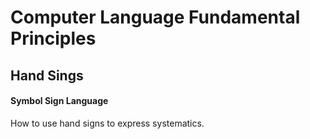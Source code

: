 ﻿Computer Language Fundamental Principles
========================================

## **Hand Sings**

#### **Symbol Sign Language**

How to use hand signs to express systematics.

